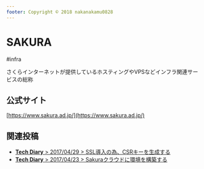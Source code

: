 ```yaml
---
footer: Copyright © 2018 nakanakamu0828
---
```

# SAKURA
#infra

さくらインターネットが提供しているホスティングやVPSなどインフラ関連サービスの総称

## 公式サイト
[https://www.sakura.ad.jp/](https://www.sakura.ad.jp/)

## 関連投稿
* [<b>Tech Diary</b> &gt; 2017/04/29 &gt; SSL導入の為、CSRキーを生成する](/diary/2018-04-29.html#ssl%E5%B0%8E%E5%85%A5%E3%81%AE%E7%82%BA%E3%80%81csr%E3%82%AD%E3%83%BC%E3%82%92%E7%94%9F%E6%88%90%E3%81%99%E3%82%8B)
* [<b>Tech Diary</b> &gt; 2017/04/23 &gt; Sakuraクラウドに環境を構築する](/diary/2018-04-23.html#sakura%E3%82%AF%E3%83%A9%E3%82%A6%E3%83%89%E3%81%AB%E7%92%B0%E5%A2%83%E3%82%92%E6%A7%8B%E7%AF%89%E3%81%99%E3%82%8B)
